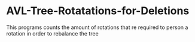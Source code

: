 # AVL-Tree-Rotatations-for-Deletions
This programs counts the amount of rotations that re required to person a rotation in order to rebalance the tree
